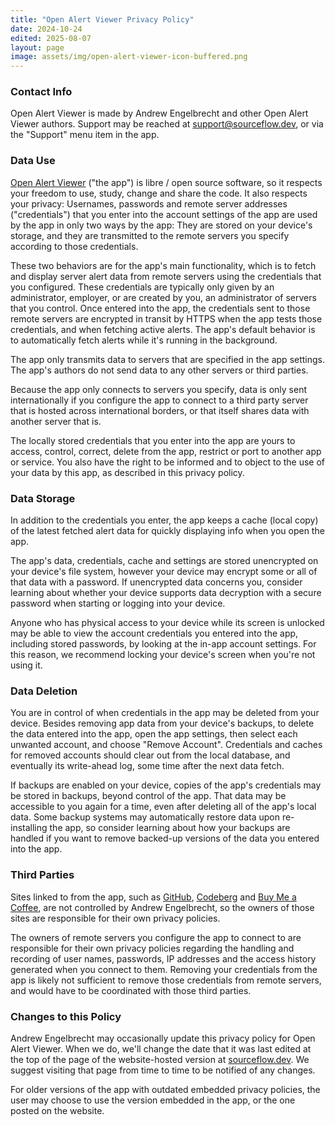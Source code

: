 ```yaml
---
title: "Open Alert Viewer Privacy Policy"
date: 2024-10-24
edited: 2025-08-07
layout: page
image: assets/img/open-alert-viewer-icon-buffered.png
---
```


### Contact Info

Open Alert Viewer is made by Andrew Engelbrecht and other Open Alert Viewer
authors. Support may be reached at
[support@sourceflow.dev](mailto:support@sourceflow.dev), or via the "Support"
menu item in the app.

### Data Use

[Open Alert Viewer](https://sourceflow.dev/apps/open-alert-viewer/) ("the app")
is libre / open source software, so it respects your freedom to use, study,
change and share the code. It also respects your privacy: Usernames, passwords
and remote server addresses ("credentials") that you enter into the account
settings of the app are used by the app in only two ways by the app: They are
stored on your device's storage, and they are transmitted to the remote servers
you specify according to those credentials.

These two behaviors are for the app's main functionality, which is to fetch and
display server alert data from remote servers using the credentials that you
configured. These credentials are typically only given by an administrator,
employer, or are created by you, an administrator of servers that you control.
Once entered into the app, the credentials sent to those remote servers are
encrypted in transit by HTTPS when the app tests those credentials, and when
fetching active alerts. The app's default behavior is to automatically fetch
alerts while it's running in the background.

The app only transmits data to servers that are specified in the app settings.
The app's authors do not send data to any other servers or third parties.

Because the app only connects to servers you specify, data is only sent
internationally if you configure the app to connect to a third party server
that is hosted across international borders, or that itself shares data with
another server that is.

The locally stored credentials that you enter into the app are yours to access,
control, correct, delete from the app, restrict or port to another app or
service. You also have the right to be informed and to object to the use of
your data by this app, as described in this privacy policy.

### Data Storage

In addition to the credentials you enter, the app keeps a cache (local copy) of
the latest fetched alert data for quickly displaying info when you open the
app.

The app's data, credentials, cache and settings are stored unencrypted on your
device's file system, however your device may encrypt some or all of that data
with a password. If unencrypted data concerns you, consider learning about
whether your device supports data decryption with a secure password when
starting or logging into your device.

Anyone who has physical access to your device while its screen is unlocked may
be able to view the account credentials you entered into the app, including
stored passwords, by looking at the in-app account settings. For this reason,
we recommend locking your device's screen when you're not using it.

### Data Deletion

You are in control of when credentials in the app may be deleted from your
device. Besides removing app data from your device's backups, to delete the
data entered into the app, open the app settings, then select each unwanted
account, and choose "Remove Account". Credentials and caches for removed
accounts should clear out from the local database, and eventually its
write-ahead log, some time after the next data fetch.

If backups are enabled on your device, copies of the app's credentials may be
stored in backups, beyond control of the app. That data may be accessible to
you again for a time, even after deleting all of the app's local data. Some
backup systems may automatically restore data upon re-installing the app, so
consider learning about how your backups are handled if you want to remove
backed-up versions of the data you entered into the app.

### Third Parties

Sites linked to from the app, such as [GitHub](https://github.com),
[Codeberg](htttps://codeberg.org) and
[Buy Me a Coffee](https://buymeacoffee.com), are not controlled by Andrew
Engelbrecht, so the owners of those sites are responsible for their own privacy
policies.

The owners of remote servers you configure the app to connect to are
responsible for their own privacy policies regarding the handling and recording
of user names, passwords, IP addresses and the access history generated when
you connect to them. Removing your credentials from the app is likely not
sufficient to remove those credentials from remote servers, and would have to
be coordinated with those third parties.

### Changes to this Policy

Andrew Engelbrecht may occasionally update this privacy policy for Open Alert
Viewer. When we do, we'll change the date that it was last edited at the top of
the page of the website-hosted version at
[sourceflow.dev](https://sourceflow.dev/apps/open-alert-viewer/privacy-policy/).
We suggest visiting that page from time to time to be notified of any changes.

For older versions of the app with outdated embedded privacy policies, the user
may choose to use the version embedded in the app, or the one posted on the
website.
